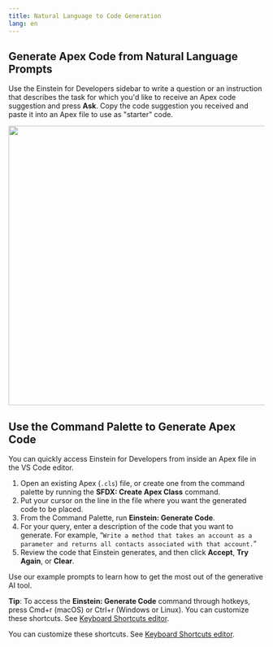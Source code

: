```yaml
---
title: Natural Language to Code Generation
lang: en
---
```


## Generate Apex Code from Natural Language Prompts

Use the Einstein for Developers sidebar to write a question or an instruction that describes the task for which you'd like to receive an Apex code suggestion and press **Ask**. Copy the code suggestion you received and paste it into an Apex file to use as "starter" code.

<div align=center>
<img src="./images/einstein-sidebar.gif" width="550">
</div>

## Use the Command Palette to Generate Apex Code

You can quickly access Einstein for Developers from inside an Apex file in the VS Code editor.

1. Open an existing Apex (`.cls`) file, or create one from the command palette by running the **SFDX: Create Apex Class** command.
2. Put your cursor on the line in the file where you want the generated code to be placed.
3. From the Command Palette, run **Einstein: Generate Code**.
4. For your query, enter a description of the code that you want to generate. For example, “`Write a method that takes an account as a parameter and returns all contacts associated with that account.`”
5. Review the code that Einstein generates, and then click **Accept**, **Try Again**, or **Clear**.

Use our example prompts to learn how to get the most out of the generative AI tool.

**Tip**: To access the **Einstein: Generate Code** command through hotkeys, press Cmd+r (macOS) or Ctrl+r (Windows or Linux). You can customize these shortcuts. See [Keyboard Shortcuts editor](https://code.visualstudio.com/docs/getstarted/keybindings#_keyboard-shortcuts-editor).

You can customize these shortcuts. See [Keyboard Shortcuts editor](https://code.visualstudio.com/docs/getstarted/keybindings#_keyboard-shortcuts-editor).
